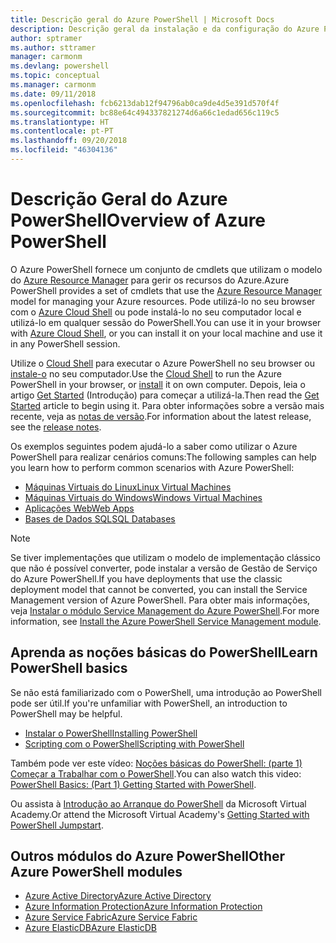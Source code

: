 ```yaml
---
title: Descrição geral do Azure PowerShell | Microsoft Docs
description: Descrição geral da instalação e da configuração do Azure PowerShell.
author: sptramer
ms.author: sttramer
manager: carmonm
ms.devlang: powershell
ms.topic: conceptual
ms.manager: carmonm
ms.date: 09/11/2018
ms.openlocfilehash: fcb6213dab12f94796ab0ca9de4d5e391d570f4f
ms.sourcegitcommit: bc88e64c494337821274d6a66c1edad656c119c5
ms.translationtype: HT
ms.contentlocale: pt-PT
ms.lasthandoff: 09/20/2018
ms.locfileid: "46304136"
---
```

# <a name="overview-of-azure-powershell"></a><span data-ttu-id="f0b62-103">Descrição Geral do Azure PowerShell</span><span class="sxs-lookup"><span data-stu-id="f0b62-103">Overview of Azure PowerShell</span></span>

<span data-ttu-id="f0b62-104">O Azure PowerShell fornece um conjunto de cmdlets que utilizam o modelo do [Azure Resource Manager](/azure/azure-resource-manager/resource-group-overview) para gerir os recursos do Azure.</span><span class="sxs-lookup"><span data-stu-id="f0b62-104">Azure PowerShell provides a set of cmdlets that use the [Azure Resource Manager](/azure/azure-resource-manager/resource-group-overview) model for managing your Azure resources.</span></span> <span data-ttu-id="f0b62-105">Pode utilizá-lo no seu browser com o [Azure Cloud Shell](/azure/cloud-shell/overview) ou pode instalá-lo no seu computador local e utilizá-lo em qualquer sessão do PowerShell.</span><span class="sxs-lookup"><span data-stu-id="f0b62-105">You can use it in your browser with [Azure Cloud Shell](/azure/cloud-shell/overview), or you can install it on your local machine and use it in any PowerShell session.</span></span>

<span data-ttu-id="f0b62-106">Utilize o [Cloud Shell](/azure/cloud-shell/overview) para executar o Azure PowerShell no seu browser ou [instale-o](install-azurerm-ps.md) no seu computador.</span><span class="sxs-lookup"><span data-stu-id="f0b62-106">Use the [Cloud Shell](/azure/cloud-shell/overview) to run the Azure PowerShell in your browser, or [install](install-azurerm-ps.md) it on own computer.</span></span> <span data-ttu-id="f0b62-107">Depois, leia o artigo [Get Started](get-started-azureps.md) (Introdução) para começar a utilizá-la.</span><span class="sxs-lookup"><span data-stu-id="f0b62-107">Then read the [Get Started](get-started-azureps.md) article to begin using it.</span></span> <span data-ttu-id="f0b62-108">Para obter informações sobre a versão mais recente, veja as [notas de versão](release-notes-azureps.md).</span><span class="sxs-lookup"><span data-stu-id="f0b62-108">For information about the latest release, see the [release notes](release-notes-azureps.md).</span></span>

<span data-ttu-id="f0b62-109">Os exemplos seguintes podem ajudá-lo a saber como utilizar o Azure PowerShell para realizar cenários comuns:</span><span class="sxs-lookup"><span data-stu-id="f0b62-109">The following samples can help you learn how to perform common scenarios with Azure PowerShell:</span></span>

* [<span data-ttu-id="f0b62-110">Máquinas Virtuais do Linux</span><span class="sxs-lookup"><span data-stu-id="f0b62-110">Linux Virtual Machines</span></span>](/azure/virtual-machines/virtual-machines-linux-powershell-samples?toc=/powershell/azure/toc.json)
* [<span data-ttu-id="f0b62-111">Máquinas Virtuais do Windows</span><span class="sxs-lookup"><span data-stu-id="f0b62-111">Windows Virtual Machines</span></span>](/azure/virtual-machines/virtual-machines-windows-powershell-samples?toc=/powershell/azure/toc.json)
* [<span data-ttu-id="f0b62-112">Aplicações Web</span><span class="sxs-lookup"><span data-stu-id="f0b62-112">Web Apps</span></span>](/azure/app-service-web/app-service-powershell-samples?toc=/powershell/azure/toc.json)
* [<span data-ttu-id="f0b62-113">Bases de Dados SQL</span><span class="sxs-lookup"><span data-stu-id="f0b62-113">SQL Databases</span></span>](/azure/sql-database/sql-database-powershell-samples?toc=/powershell/azure/toc.json)

> [!NOTE]
> <span data-ttu-id="f0b62-114">Se tiver implementações que utilizam o modelo de implementação clássico que não é possível converter, pode instalar a versão de Gestão de Serviço do Azure PowerShell.</span><span class="sxs-lookup"><span data-stu-id="f0b62-114">If you have deployments that use the classic deployment model that cannot be converted, you can install the Service Management version of Azure PowerShell.</span></span> <span data-ttu-id="f0b62-115">Para obter mais informações, veja [Instalar o módulo Service Management do Azure PowerShell](/powershell/azure/servicemanagement/install-azure-ps).</span><span class="sxs-lookup"><span data-stu-id="f0b62-115">For more information, see [Install the Azure PowerShell Service Management module](/powershell/azure/servicemanagement/install-azure-ps).</span></span>

## <a name="learn-powershell-basics"></a><span data-ttu-id="f0b62-116">Aprenda as noções básicas do PowerShell</span><span class="sxs-lookup"><span data-stu-id="f0b62-116">Learn PowerShell basics</span></span>

<span data-ttu-id="f0b62-117">Se não está familiarizado com o PowerShell, uma introdução ao PowerShell pode ser útil.</span><span class="sxs-lookup"><span data-stu-id="f0b62-117">If you're unfamiliar with PowerShell, an introduction to PowerShell may be helpful.</span></span>

* [<span data-ttu-id="f0b62-118">Instalar o PowerShell</span><span class="sxs-lookup"><span data-stu-id="f0b62-118">Installing PowerShell</span></span>](/powershell/scripting/setup/installing-windows-powershell)
* [<span data-ttu-id="f0b62-119">Scripting com o PowerShell</span><span class="sxs-lookup"><span data-stu-id="f0b62-119">Scripting with PowerShell</span></span>](/powershell/scripting/powershell-scripting)

<span data-ttu-id="f0b62-120">Também pode ver este vídeo: [Noções básicas do PowerShell: (parte 1) Começar a Trabalhar com o PowerShell](https://channel9.msdn.com/Blogs/Taste-of-Premier/PowerShellBasicsPart1).</span><span class="sxs-lookup"><span data-stu-id="f0b62-120">You can also watch this video: [PowerShell Basics: (Part 1) Getting Started with PowerShell](https://channel9.msdn.com/Blogs/Taste-of-Premier/PowerShellBasicsPart1).</span></span>

<span data-ttu-id="f0b62-121">Ou assista à [Introdução ao Arranque do PowerShell](https://mva.microsoft.com/liveevents/powershell-jumpstart) da Microsoft Virtual Academy.</span><span class="sxs-lookup"><span data-stu-id="f0b62-121">Or attend the Microsoft Virtual Academy's [Getting Started with PowerShell Jumpstart](https://mva.microsoft.com/liveevents/powershell-jumpstart).</span></span>

## <a name="other-azure-powershell-modules"></a><span data-ttu-id="f0b62-122">Outros módulos do Azure PowerShell</span><span class="sxs-lookup"><span data-stu-id="f0b62-122">Other Azure PowerShell modules</span></span>

* [<span data-ttu-id="f0b62-123">Azure Active Directory</span><span class="sxs-lookup"><span data-stu-id="f0b62-123">Azure Active Directory</span></span>](/powershell/azure/active-directory/)
* [<span data-ttu-id="f0b62-124">Azure Information Protection</span><span class="sxs-lookup"><span data-stu-id="f0b62-124">Azure Information Protection</span></span>](/powershell/azure/aip/)
* [<span data-ttu-id="f0b62-125">Azure Service Fabric</span><span class="sxs-lookup"><span data-stu-id="f0b62-125">Azure Service Fabric</span></span>](/powershell/azure/service-fabric/)
* [<span data-ttu-id="f0b62-126">Azure ElasticDB</span><span class="sxs-lookup"><span data-stu-id="f0b62-126">Azure ElasticDB</span></span>](/powershell/azure/elasticdbjobs/)
